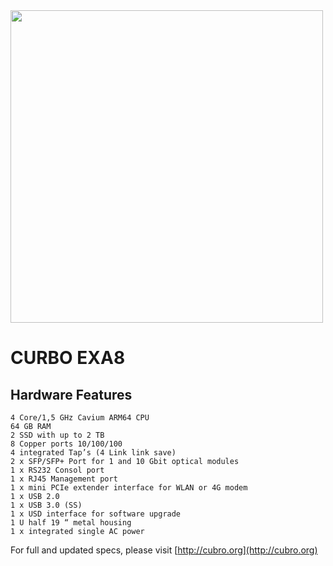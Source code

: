 <img src="http://cubro.org/images/EXA8_Banner.jpg" width=500>

# CURBO EXA8
## Hardware Features
```
4 Core/1,5 GHz Cavium ARM64 CPU
64 GB RAM
2 SSD with up to 2 TB
8 Copper ports 10/100/100
4 integrated Tap’s (4 Link link save)
2 x SFP/SFP+ Port for 1 and 10 Gbit optical modules
1 x RS232 Consol port
1 x RJ45 Management port
1 x mini PCIe extender interface for WLAN or 4G modem
1 x USB 2.0
1 x USB 3.0 (SS)
1 x USD interface for software upgrade
1 U half 19 “ metal housing
1 x integrated single AC power
```

For full and updated specs, please visit [http://cubro.org](http://cubro.org)

